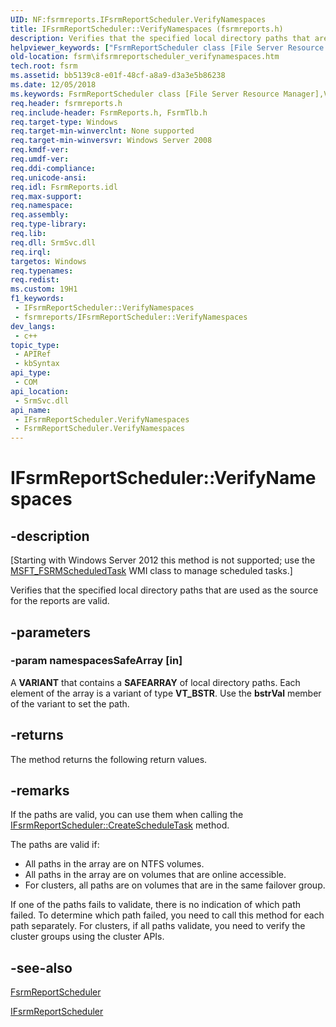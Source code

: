 ```yaml
---
UID: NF:fsrmreports.IFsrmReportScheduler.VerifyNamespaces
title: IFsrmReportScheduler::VerifyNamespaces (fsrmreports.h)
description: Verifies that the specified local directory paths that are used as the source for the reports are valid.
helpviewer_keywords: ["FsrmReportScheduler class [File Server Resource Manager]","VerifyNamespaces method","IFsrmReportScheduler interface [File Server Resource Manager]","VerifyNamespaces method","IFsrmReportScheduler.VerifyNamespaces","IFsrmReportScheduler::VerifyNamespaces","VerifyNamespaces","VerifyNamespaces method [File Server Resource Manager]","VerifyNamespaces method [File Server Resource Manager]","FsrmReportScheduler class","VerifyNamespaces method [File Server Resource Manager]","IFsrmReportScheduler interface","fs.ifsrmreportscheduler_verifynamespaces","fsrm.ifsrmreportscheduler_verifynamespaces","fsrmreports/IFsrmReportScheduler::VerifyNamespaces"]
old-location: fsrm\ifsrmreportscheduler_verifynamespaces.htm
tech.root: fsrm
ms.assetid: bb5139c8-e01f-48cf-a8a9-d3a3e5b86238
ms.date: 12/05/2018
ms.keywords: FsrmReportScheduler class [File Server Resource Manager],VerifyNamespaces method, IFsrmReportScheduler interface [File Server Resource Manager],VerifyNamespaces method, IFsrmReportScheduler.VerifyNamespaces, IFsrmReportScheduler::VerifyNamespaces, VerifyNamespaces, VerifyNamespaces method [File Server Resource Manager], VerifyNamespaces method [File Server Resource Manager],FsrmReportScheduler class, VerifyNamespaces method [File Server Resource Manager],IFsrmReportScheduler interface, fs.ifsrmreportscheduler_verifynamespaces, fsrm.ifsrmreportscheduler_verifynamespaces, fsrmreports/IFsrmReportScheduler::VerifyNamespaces
req.header: fsrmreports.h
req.include-header: FsrmReports.h, FsrmTlb.h
req.target-type: Windows
req.target-min-winverclnt: None supported
req.target-min-winversvr: Windows Server 2008
req.kmdf-ver: 
req.umdf-ver: 
req.ddi-compliance: 
req.unicode-ansi: 
req.idl: FsrmReports.idl
req.max-support: 
req.namespace: 
req.assembly: 
req.type-library: 
req.lib: 
req.dll: SrmSvc.dll
req.irql: 
targetos: Windows
req.typenames: 
req.redist: 
ms.custom: 19H1
f1_keywords:
 - IFsrmReportScheduler::VerifyNamespaces
 - fsrmreports/IFsrmReportScheduler::VerifyNamespaces
dev_langs:
 - c++
topic_type:
 - APIRef
 - kbSyntax
api_type:
 - COM
api_location:
 - SrmSvc.dll
api_name:
 - IFsrmReportScheduler.VerifyNamespaces
 - FsrmReportScheduler.VerifyNamespaces
---
```


# IFsrmReportScheduler::VerifyNamespaces


## -description

<p class="CCE_Message">[Starting with Windows Server 2012 this method is not supported; use the 
    <a href="https://docs.microsoft.com/previous-versions/windows/desktop/fsrm/msft-fsrmscheduledtask">MSFT_FSRMScheduledTask</a> WMI class to manage 
    scheduled tasks.]

Verifies that the specified local directory paths that are used as the source for the reports are 
    valid.

## -parameters

### -param namespacesSafeArray [in]

A <b>VARIANT</b> that contains a <b>SAFEARRAY</b> of local 
      directory paths. Each element of the array is a variant of type <b>VT_BSTR</b>. Use the 
      <b>bstrVal</b> member of the variant to set the path.

## -returns

The method returns the following return values.

## -remarks

If the paths are valid, you can use them when calling the 
    <a href="https://docs.microsoft.com/previous-versions/windows/desktop/api/fsrmreports/nf-fsrmreports-ifsrmreportscheduler-createscheduletask">IFsrmReportScheduler::CreateScheduleTask</a> 
    method.

The paths are valid if:

<ul>
<li>All paths in the array are on NTFS volumes.</li>
<li>All paths in the array are on volumes that are online accessible.</li>
<li>For clusters, all paths are on volumes that are in the same failover group.</li>
</ul>
If one of the paths fails to validate, there is no indication of which path failed. To determine which path 
    failed, you need to call this method for each path separately. For clusters, if all paths validate, you need to 
    verify the cluster groups using the cluster APIs.

## -see-also

<a href="https://docs.microsoft.com/previous-versions/windows/desktop/fsrm/fsrmreportscheduler">FsrmReportScheduler</a>



<a href="https://docs.microsoft.com/previous-versions/windows/desktop/api/fsrmreports/nn-fsrmreports-ifsrmreportscheduler">IFsrmReportScheduler</a>


